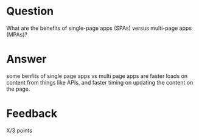 # Question

What are the benefits of single-page apps (SPAs) versus multi-page apps (MPAs)?

# Answer

some benfits of single page apps vs multi page apps are faster loads on content from things like APIs, and faster timing on updating the content on the page.



# Feedback

X/3 points